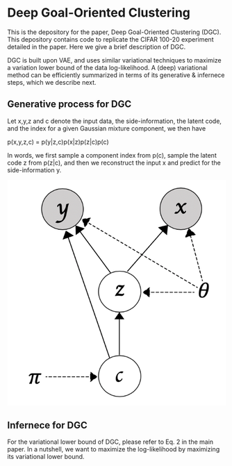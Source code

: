 # Deep Goal-Oriented Clustering

This is the depository for the paper, Deep Goal-Oriented Clustering (DGC). This depository contains code to replicate the CIFAR 100-20 experiment detailed in the paper. Here we give a brief description of DGC.

DGC is built upon VAE, and uses similar variational techniques to maximize a variation lower bound of the data log-likelihood. A (deep) variational method can be efficiently summarized in terms of its generative & infernece steps, which we describe next. 

## Generative process for DGC
Let x,y,z and c denote the input data, the side-information, the latent code, and the index for a given Gaussian mixture component, we then have

p(x,y,z,c) = p(y|z,c)p(x|z)p(z|c)p(c)

In words, we first sample a component index from p(c), sample the latent code z from p(z|c), and then we reconstruct the input x and predict for the side-information y. 

![alt text](https://github.com/uncbiag/dgc/blob/main/bayesian_net.png?raw=true|width=20)

## Infernece for DGC
For the variational lower bound of DGC, please refer to Eq. 2 in the main paper. In a nutshell, we want to maximize the log-likelihood by maximizing its variational lower bound. 


